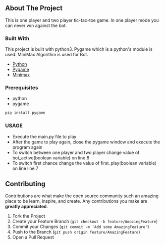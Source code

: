 ## About The Project
This is one player and two player tic-tac-toe game.
In one player mode you can never win against the bot.



### Built With
This project is built with python3.
Pygame which is a python's module is used.
MiniMax Algorithm is used for Bot.
* [Python](https://www.python.org/)
* [Pygame](https://www.pygame.org/news.html)
* [Minimax](https://en.wikipedia.org/wiki/Minimax)


### Prerequisites
* python
* pygame
```sh
pip install pygame
```

### USAGE

* Execute the main.py file to play
* After the game to play again, close the pygame window and execute the program again
* To switch between one player and two player change value of bot_active(boolean variable) on line 8
* To switch first chance change the value of first_play(boolean variable) on line line 7


## Contributing

Contributions are what make the open source community such an amazing place to be learn, inspire, and create. Any contributions you make are **greatly appreciated**.

1. Fork the Project
2. Create your Feature Branch (`git checkout -b feature/AmazingFeature`)
3. Commit your Changes (`git commit -m 'Add some AmazingFeature'`)
4. Push to the Branch (`git push origin feature/AmazingFeature`)
5. Open a Pull Request

